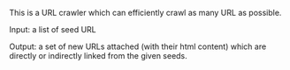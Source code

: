 This is a URL crawler which can efficiently crawl as many URL as possible.

Input: a list of seed URL 

Output: a set of new URLs attached (with their html content) which are directly or indirectly linked from the given seeds.
